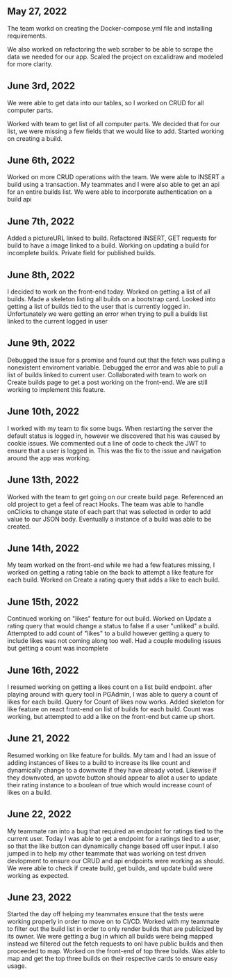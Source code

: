 ## May 27, 2022


The team workd on creating the Docker-compose.yml file and installing requirements.

We also worked on refactoring the web scraber to be able to scrape the data we needed for our app.
Scaled the project on excalidraw and modeled for more clarity.

## June 3rd, 2022

We were able to get data into our tables, so I worked on CRUD for all computer parts.

Worked with team to get list of all computer parts. We decided that for our list, we were missing a few fields that we would like to add.
Started working on creating a build.

## June 6th, 2022

Worked on more CRUD operations with the team. We were able to INSERT a build using a transaction.
My teammates and I were also able to get an api for an entire builds list. We were able to incorporate authentication on a build api

## June 7th, 2022
Added a pictureURL linked to build. Refactored INSERT, GET requests for build to have a image linked to a build.
Working on updating a build for incomplete builds. Private field for published builds.

## June 8th, 2022

I decided to work on the front-end today. Worked on getting a list of all builds. Made a skeleton listing all builds on a bootstrap card. Looked into getting a list of builds tied to the user that is currently logged in. Unfortunately 
we were getting an error when trying to pull a builds list linked to the current logged in user

## June 9th, 2022

Debugged the issue for a promise and found out that the fetch was pulling a nonexistent enviroment variable. Debugged the error and was able to pull a list of builds linked to current user. Collaborated with team to work on Create builds page to get a post working on the front-end. We are still working to implement this feature.


## June 10th, 2022

I worked with my team to fix some bugs. When restarting the server the default status is logged in, however we discovered that his was caused by cookie issues. We commented out a line of code to check the JWT to ensure that a user is logged in. This was the fix to the issue and navigation around the app was working.


## June 13th, 2022

Worked with the team to get going on our create build page. Referenced an old project to get a feel of react Hooks. The team was able to handle onClicks to change state of each part that was selected in order to add value to our JSON body. Eventually a instance of a build was able to be created.

## June 14th, 2022

My team worked on the front-end while we had a few features missing, I worked on getting a rating table on the back to attempt a like feature for each build. Worked on Create a rating query that adds a like to each build.

## June 15th, 2022

Continued working on "likes" feature for out build. Worked on Update a rating query that would change a status to false if a user "unliked" a build. Attempted to add count of "likes" to a build however getting a query to include likes was not coming along too well. Had a couple modeling issues but getting a count was incomplete

## June 16th, 2022

I resumed working on getting a likes count on a list build endpoint. after playing around with query tool in PGAdmin, I was able to query a count of likes for each build. Query for Count of likes now works. Added skeleton for like feature on react front-end on list of builds for each build. Count was working, but attempted to add a like on the front-end but came up short.

## June 21, 2022

Resumed working on  like feature for builds. My tam and I had an issue of adding instances of likes to a build to increase its like count and dynamically change to a downvote if they have already voted. Likewise if they downvoted, an upvote button should appear to allot a user to update their rating instance to a boolean of true which would increase count of likes on a build.

## June 22, 2022

My teammate ran into a bug that required an endpoint for ratings tied to the current user. Today I was able to get a endpoint for a ratings tied to a user, so that the like button can dynamically change based off user input. I also jumped in to help my other teammate that was working on test driven devlopment to ensure our CRUD and api endpoints were working as should. We were able to check if create build, get builds, and update build were working as expected.

## June 23, 2022

Started the day off helping my teammates ensure that the tests were working properly in order to move on to CI/CD. Worked with my teammate to filter out the build list in order to only render builds that are publicized by its owner. We were getting a bug in which all builds were being mapped instead we filtered out the fetch requests to onl have public builds and then proceeded to map. Worked on the front-end of top three builds. Was able to map and get the top three builds on their respective cards to ensure easy usage.